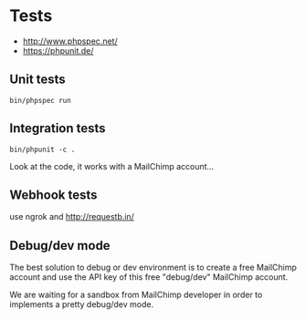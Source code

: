 # Tests

* <http://www.phpspec.net/>
* <https://phpunit.de/>

## Unit tests

    bin/phpspec run

## Integration tests

    bin/phpunit -c .

Look at the code, it works with a MailChimp account...

## Webhook tests

use ngrok and http://requestb.in/

## Debug/dev mode

The best solution to debug or dev environment is to create a free MailChimp account and use the API key of this free "debug/dev" MailChimp account.

We are waiting for a sandbox from MailChimp developer in order to implements a pretty debug/dev mode.
